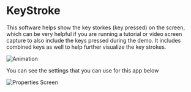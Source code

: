 # KeyStroke
This software helps show the key storkes (key pressed) on the screen, which can be very helpful 
if you are running a tutorial or video screen capture to also include the keys pressed during the 
demo. It includes combined keys as well to help further visualize the key strokes.

![Animation](https://user-images.githubusercontent.com/88632553/154530481-cab91e43-deb9-44e2-ad12-ffd79f202c49.gif)

You can see the settings that you can use for this app below

![Properties Screen](https://user-images.githubusercontent.com/88632553/157319001-85afe995-1216-477b-9c48-b346aaacd5cb.png)